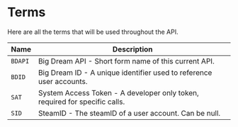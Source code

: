 # Terms

Here are all the terms that will be used throughout the API.

| Name        | Description                                                                |
| ----------- | -------------------------------------------------------------------------- |
| `BDAPI`     | Big Dream API - Short form name of this current API.                       |
| `BDID`      | Big Dream ID - A unique identifier used to reference user accounts.        |
| `SAT`       | System Access Token - A developer only token, required for specific calls. |
| `SID`       | SteamID - The steamID of a user account. Can be null.                      |
